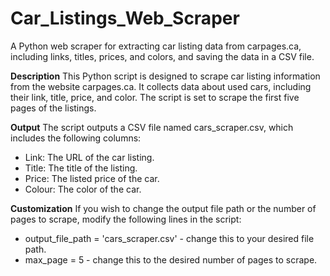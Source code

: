 # Car_Listings_Web_Scraper
A Python web scraper for extracting car listing data from carpages.ca, including links, titles, prices, and colors, and saving the data in a CSV file.

**Description**
This Python script is designed to scrape car listing information from the website carpages.ca. It collects data about used cars, including their link, title, price, and color. The script is set to scrape the first five pages of the listings.

**Output**
The script outputs a CSV file named cars_scraper.csv, which includes the following columns:

- Link: The URL of the car listing.
- Title: The title of the listing.
- Price: The listed price of the car.
- Colour: The color of the car.

**Customization**
If you wish to change the output file path or the number of pages to scrape, modify the following lines in the script:

- output_file_path = 'cars_scraper.csv' - change this to your desired file path.
- max_page = 5 - change this to the desired number of pages to scrape.
